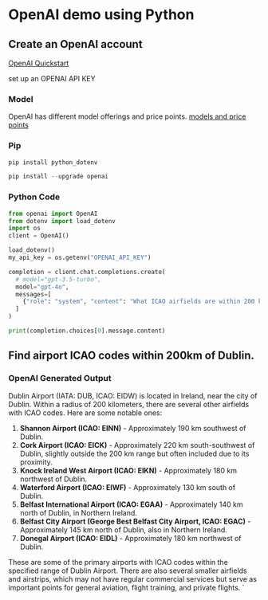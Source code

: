# OpenAI demo using Python
## Create an OpenAI account

[OpenAI Quickstart](https://platform.openai.com/docs/quickstart)


set up an OPENAI API KEY
### Model


OpenAI has different model offerings and price points. [models and price points](https://platform.openai.com/docs/models)
### Pip 


```python
pip install python_dotenv  
```

```python
pip install --upgrade openai
```

### Python Code

```python
from openai import OpenAI
from dotenv import load_dotenv
import os
client = OpenAI()

load_dotenv()
my_api_key = os.getenv("OPENAI_API_KEY")

completion = client.chat.completions.create(
  # model="gpt-3.5-turbo",
  model="gpt-4o",
  messages=[
    {"role": "system", "content": "What ICAO airfields are within 200 km of Dublin airport ?"},
  ]
)

print(completion.choices[0].message.content)

```
## Find airport ICAO codes within 200km of Dublin.

### OpenAI Generated Output 


Dublin Airport (IATA: DUB, ICAO: EIDW) is located in Ireland, near the city of Dublin. Within a radius of 200 kilometers, there are several other airfields with ICAO codes. Here are some notable ones:

1. **Shannon Airport (ICAO: EINN)** - Approximately 190 km southwest of Dublin.
2. **Cork Airport (ICAO: EICK)** - Approximately 220 km south-southwest of Dublin, slightly outside the 200 km range but often included due to its proximity.
3. **Knock Ireland West Airport (ICAO: EIKN)** - Approximately 180 km northwest of Dublin.
4. **Waterford Airport (ICAO: EIWF)** - Approximately 130 km south of Dublin.
5. **Belfast International Airport (ICAO: EGAA)** - Approximately 140 km north of Dublin, in Northern Ireland.
6. **Belfast City Airport (George Best Belfast City Airport, ICAO: EGAC)** - Approximately 145 km north of Dublin, also in Northern Ireland.
7. **Donegal Airport (ICAO: EIDL)** - Approximately 180 km northwest of Dublin.

These are some of the primary airports with ICAO codes within the specified range of Dublin Airport. There are also several smaller airfields and airstrips, which may not have regular commercial services but serve as important points for general aviation, flight training, and private flights.
`